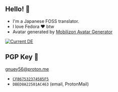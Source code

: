 ## Hello! 👋
- I'm a Japanese FOSS translator.
- I love Fedora ❤️ btw
- Avatar generated by [Mobilizon Avatar Generator](https://www.peppercarrot.com/extras/html/2020_mobilizon-generator/index.php)

[![Current DE](https://img.shields.io/badge/DE-KDE%20Plasma-54A3D8)](https://kde.org/)

## PGP Key 🔐
gnuey56@proton.me

- [`CF867532374585F5`](https://keyserver.ubuntu.com/pks/lookup?search=CF867532374585F5&fingerprint=on&op=index)
- `DBED8A22501AC463` (email, ProtonMail)
